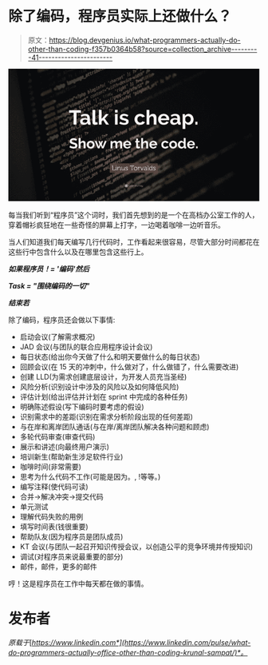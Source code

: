 # 除了编码，程序员实际上还做什么？

> 原文：<https://blog.devgenius.io/what-programmers-actually-do-other-than-coding-f357b0364b58?source=collection_archive---------41----------------------->

![](img/af159919b6cd9327895fa59d90ee1ab1.png)

每当我们听到“程序员”这个词时，我们首先想到的是一个在高档办公室工作的人，穿着帽衫疯狂地在一些奇怪的屏幕上打字，一边喝着咖啡一边听音乐。

当人们知道我们每天编写几行代码时，工作看起来很容易，尽管大部分时间都花在这些行中包含什么以及在哪里包含这些行上。

***如果程序员！= '编码'然后***

***Task = "围绕编码的一切"***

***结束若***

除了编码，程序员还会做以下事情:

*   启动会议(了解需求概况)
*   JAD 会议(与团队的联合应用程序设计会议)
*   每日状态(给出你今天做了什么和明天要做什么的每日状态)
*   回顾会议(在 15 天的冲刺中，什么做对了，什么做错了，什么需要改进)
*   创建 LLD(为需求创建底层设计，为开发人员充当圣经)
*   风险分析(识别设计中涉及的风险以及如何降低风险)
*   评估计划(给出评估并计划在 sprint 中完成的各种任务)
*   明确陈述假设(写下编码时要考虑的假设)
*   识别需求中的差距(识别在需求分析阶段出现的任何差距)
*   与在岸和离岸团队通话(与在岸/离岸团队解决各种问题和顾虑)
*   多轮代码审查(审查代码)
*   展示和讲述(向最终用户演示)
*   培训新生(帮助新生涉足软件行业)
*   咖啡时间(非常需要)
*   思考为什么代码不工作(可能是因为。, !等等。)
*   编写注释(使代码可读)
*   合并→解决冲突→提交代码
*   单元测试
*   理解代码失败的用例
*   填写时间表(钱很重要)
*   帮助队友(因为程序员是团队成员)
*   KT 会议(与团队一起召开知识传授会议，以创造公平的竞争环境并传授知识)
*   调试(对程序员来说最重要的部分)
*   邮件，邮件，更多的邮件

哼！这是程序员在工作中每天都在做的事情。

# 发布者

*原载于*[*https://www.linkedin.com*](https://www.linkedin.com/pulse/what-do-programmers-actually-office-other-than-coding-krunal-sampat/)*。*